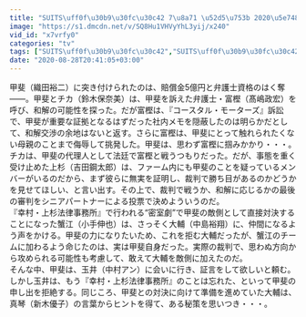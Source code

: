 ```yaml
---
title: "SUITS\uff0f\u30b9\u30fc\u30c42 7\u8a71 \u52d5\u753b 2020\u5e748\u670824\u65e5"
image: "https://s1.dmcdn.net/v/SQ8Hu1VHVyYhL3yij/x240"
vid_id: "x7vrfy0"
categories: "tv"
tags: ["SUITS\uff0f\u30b9\u30fc\u30c42","SUITS\uff0f\u30b9\u30fc\u30c42  7\u8a71","\u52d5\u753b 2020\u5e748\u670824\u65e5"]
date: "2020-08-28T20:41:05+03:00"
---
```

甲斐（織田裕二）に突き付けられたのは、賠償金5億円と弁護士資格のはく奪――。甲斐とチカ（鈴木保奈美）は、甲斐を訴えた弁護士・富樫（髙嶋政宏）を呼び、和解の可能性を探った。だが富樫は、『コースタル・モーターズ』訴訟で、甲斐が重要な証拠となるはずだった社内メモを隠蔽したのは明らかだとして、和解交渉の余地はないと返す。さらに富樫は、甲斐にとって触れられたくない母親のことまで侮辱して挑発した。甲斐は、思わず富樫に掴みかかり・・・。  <br>チカは、甲斐の代理人として法廷で富樫と戦うつもりだった。だが、事態を重く受け止めた上杉（吉田鋼太郎）は、ファーム内にも甲斐のことを疑っているメンバーがいるのだから、まず彼らに無実を証明し、裁判で勝ち目があるのかどうかを見せてほしい、と言い出す。その上で、裁判で戦うか、和解に応じるかの最後の審判をシニアパートナーによる投票で決めよういうのだ。  <br>『幸村・上杉法律事務所』で行われる“密室劇”で甲斐の敵側として直接対決することになった蟹江（小手伸也）は、さっそく大輔（中島裕翔）に、仲間になるよう声をかける。甲斐の力になりたいため、これを拒む大輔だったが、蟹江のチームに加わるよう命じたのは、実は甲斐自身だった。実際の裁判で、思わぬ方向から攻められる可能性も考慮して、敢えて大輔を敵側に加えたのだ。  <br>そんな中、甲斐は、玉井（中村アン）に会いに行き、証言をして欲しいと頼む。しかし玉井は、もう『幸村・上杉法律事務所』のことは忘れた、といって甲斐の申し出を拒絶する。同じころ、甲斐との対決に向けて準備を進めていた大輔は、真琴（新木優子）の言葉からヒントを得て、ある秘策を思いつき・・・。
